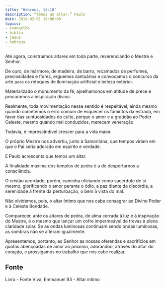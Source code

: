 ```yaml
---
title: "Hebreus, 13:10"
description: “Temos um altar.” Paulo
date: 2019-02-01 19:00:00
topics: 
- evangelho
- biblia
- jesus
- hebreus
---
```


Até agora, construímos altares em toda parte, reverenciando o Mestre e
Senhor.

De ouro, de mármore, de madeira, de barro, recamados de perfumes,
preciosidades e flores, erguemos santuários e convocamos o concurso da arte para os
retoques de iluminação artificial e beleza exterior.

Materializado o monumento da fé, ajoelhamo­nos em atitude de prece e
procuramos a inspiração divina.

Realmente, toda movimentação nesse sentido é respeitável, ainda mesmo
quando cometemos o erro comum de esquecer os famintos da estrada, em favor das
suntuosidades do culto, porque o amor e a gratidão ao Poder Celeste, mesmo quando
mal conduzidos, merecem veneração.

Todavia, é imprescindível crescer para a vida maior.

O próprio Mestre nos advertiu, junto à Samaritana, que tempos viriam em
que o Pai seria adorado em espírito e verdade.

E Paulo acrescenta que temos um altar.

A finalidade máxima dos templos de pedra é a de despertar­nos a
consciência.

O cristão acordado, porém, caminha oficiando como sacerdote de si
mesmo, glorificando o amor perante o ódio, a paz diante da discórdia, a serenidade à
frente da perturbação, o bem à vista do mal.

Não olvidemos, pois, o altar íntimo que nos cabe consagrar ao Divino
Poder e à Celeste Bondade.

Comparecer, ante os altares de pedra, de alma cerrada à luz e à inspiração
do Mestre, é o mesmo que lançar um cofre impermeável de trevas à plena claridade
solar. Se as ondas luminosas continuam sendo ondas luminosas, as sombras não se
alteram igualmente.

Apresentemos, portanto, ao Senhor as nossas oferendas e sacrifícios em
quotas abençoadas de amor ao próximo, adorando­o, através do altar do coração, e
prossigamos no trabalho que nos cabe realizar.


## Fonte
Livro - Fonte Viva, Emmanuel
93 - Altar íntimo
